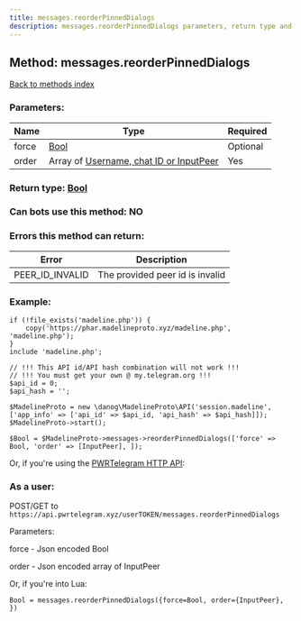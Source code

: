 ```yaml
---
title: messages.reorderPinnedDialogs
description: messages.reorderPinnedDialogs parameters, return type and example
---
```

## Method: messages.reorderPinnedDialogs  
[Back to methods index](index.md)


### Parameters:

| Name     |    Type       | Required |
|----------|---------------|----------|
|force|[Bool](../types/Bool.md) | Optional|
|order|Array of [Username, chat ID or InputPeer](../types/InputPeer.md) | Yes|


### Return type: [Bool](../types/Bool.md)

### Can bots use this method: **NO**


### Errors this method can return:

| Error    | Description   |
|----------|---------------|
|PEER_ID_INVALID|The provided peer id is invalid|


### Example:


```
if (!file_exists('madeline.php')) {
    copy('https://phar.madelineproto.xyz/madeline.php', 'madeline.php');
}
include 'madeline.php';

// !!! This API id/API hash combination will not work !!!
// !!! You must get your own @ my.telegram.org !!!
$api_id = 0;
$api_hash = '';

$MadelineProto = new \danog\MadelineProto\API('session.madeline', ['app_info' => ['api_id' => $api_id, 'api_hash' => $api_hash]]);
$MadelineProto->start();

$Bool = $MadelineProto->messages->reorderPinnedDialogs(['force' => Bool, 'order' => [InputPeer], ]);
```

Or, if you're using the [PWRTelegram HTTP API](https://pwrtelegram.xyz):



### As a user:

POST/GET to `https://api.pwrtelegram.xyz/userTOKEN/messages.reorderPinnedDialogs`

Parameters:

force - Json encoded Bool

order - Json encoded  array of InputPeer




Or, if you're into Lua:

```
Bool = messages.reorderPinnedDialogs({force=Bool, order={InputPeer}, })
```

